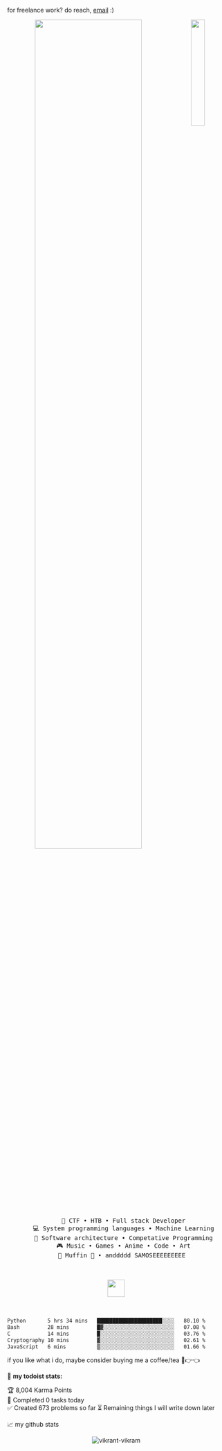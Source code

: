 for freelance work? do reach, [email](mailto:bikrant.acc.edu@icloud.com) :)


<!--START_SECTION:-->




<div align="center">
<img src="https://cdn.pixabay.com/photo/2022/08/09/19/55/boho-art-7375748_1280.jpg" width="25%" align="right" />
<img src="" width="70%" />
<br><br>
<pre>
    💼 CTF • HTB • Full stack Developer
    💻 System programming languages • Machine Learning
    📖 Software architecture • Competative Programming
    🎮 Music • Games • Anime • Code • Art
    🐾 Muffin 🐰 • anddddd SAMOSEEEEEEEEE 
</pre>
<br><br>
<img src="https://raw.githubusercontent.com/innng/innng/master/assets/kyubey.gif" height="40" />
<br><br><br>
  
</div>




```txt
Python       5 hrs 34 mins   █████████████████████░░░░   80.10 %
Bash         28 mins         █▓░░░░░░░░░░░░░░░░░░░░░░░   07.08 %
C            14 mins         █░░░░░░░░░░░░░░░░░░░░░░░░   03.76 %
Cryptography 10 mins         ▓░░░░░░░░░░░░░░░░░░░░░░░░   02.61 %
JavaScript   6 mins          ▒░░░░░░░░░░░░░░░░░░░░░░░░   01.66 %
```

<!--END_SECTION:waka-->

if you like what i do, maybe consider buying me a coffee/tea 🥺👉👈


🚧 **my todoist stats:**
<!-- TODO-IST:START -->
🏆  8,004 Karma Points           
🌸  Completed 0 tasks today           
✅  Created  673 problems so far 
⏳  Remaining things I will write down later
<!-- TODO-IST:END -->


📈 my github stats

<p align="center"> <img src="https://github-readme-stats.vercel.app/api?username=vikrant-vikram&show_icons=true&theme=gotham" alt="vikrant-vikram" />




